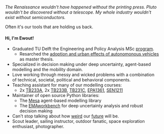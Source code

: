 _The Renaissance wouldn't have happened without the printing press. Pluto wouldn't be discovered without a telescope. My whole industry wouldn't exist without semiconductors._

Often it's our tools that are holding us back.

#### Hi, I'm Ewout!
- Graduated TU Delft the Engineering and Policy Analysis MSc [program](https://www.tudelft.nl/onderwijs/opleidingen/masters/engineering-and-policy-analysis/msc-engineering-and-policy-analysis).
  - Resarched the [adoption and urban effects of autonomonous vehicles](https://github.com/EwoutH/urban-self-driving-effects) as master thesis.
- Specialized in decision making under deep uncertainty, agent-based modelling and the mobility domain.
- Love working through messy and wicked problems with a combination of technical, societal, political and behavioral components.
- Teaching assistant for many of our modelling courses:
    - 2x [TB233A](https://www.studiegids.tudelft.nl/a101_displayCourse.do?course_id=54716), 2x [TB233B](https://www.studiegids.tudelft.nl/a101_displayCourse.do?course_id=60072), [TB231C](https://www.studiegids.tudelft.nl/a101_displayCourse.do?course_id=64669), [EPA1361](https://www.studiegids.tudelft.nl/a101_displayCourse.do?course_id=62440), [SEN1211](https://www.studiegids.tudelft.nl/a101_displayCourse.do?course_id=65199)
- Maintainer of open source Python libraries:
  - The [Mesa](https://github.com/projectmesa/mesa) agent-based modelling library
  - The [EMAworkbench](https://github.com/quaquel/EMAworkbench) for deep uncertainty analysis and robust decision making
- Can't stop talking about how [weird](https://waitbutwhy.com/2017/04/neuralink.html) our [future](https://waitbutwhy.com/2015/01/artificial-intelligence-revolution-1.html) will be.
- Scout leader, sailing instructor, outdoor fanatic, space exploration enthusiast, photographer.
